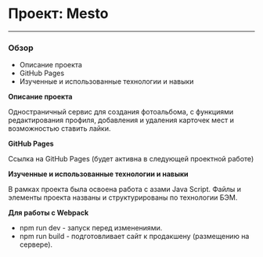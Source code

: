 # Проект: Mesto
---------------------------------------

### Обзор
* Описание проекта
* GitHub Pages
* Изученные и использованные технологии и навыки


**Описание проекта**

Одностраничный сервис для создания фотоальбома, с функциями редактирования профиля, добавления и удаления карточек мест и возможностью ставить лайки.

**GitHub Pages**

Ссылка на GitHub Pages (будет активна в следующей проектной работе)

**Изученные и использованные технологии и навыки**

В рамках проекта была освоена работа с азами Java Script.
Файлы и элементы проекта названы и структурированы по технологии БЭМ.

**Для работы с Webpack**
* npm run dev - запуск перед изменениями. 
* npm run build - подготовливает сайт к продакшену (размещению на сервере).
